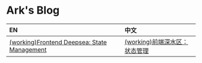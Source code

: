 # Ark's Blog

| EN | 中文 |
| :--- | :--- |
| [(working)Frontend Deepsea: State Management](/posts/fe-state-mgmt.md) | [(working)前端深水区：状态管理](/posts/fe-state-mgmt.cn.md) |

<!-- | [thoughts](./posts/thoughts.md) | 想法 |
| | [博客建设记录](/blog.md) |
| [leetcode JS](/algojs.md) | |
| | [个人技术选型及依赖](/mytoolchain.md) | -->
